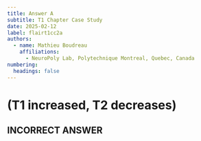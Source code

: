 ```yaml
---
title: Answer A
subtitle: T1 Chapter Case Study
date: 2025-02-12
label: flairt1cc2a
authors:
  - name: Mathieu Boudreau
    affiliations:
      - NeuroPoly Lab, Polytechnique Montreal, Quebec, Canada
numbering:
  headings: false
---
```


# **(T1 increased, T2 decreases)**

## INCORRECT ANSWER

```{embed} #zzzflairt1cc2answer
```

```{embed} #zzzflairt1cc3question
```